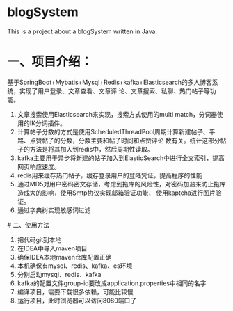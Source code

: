 # blogSystem
This is a project about a blogSystem written in Java.

# 一、项目介绍：
基于SpringBoot+Mybatis+Mysql+Redis+kafka+Elasticsearch的多人博客系统，实现了用户登录、文章查看、文章评
论、文章搜索、私聊、热门帖子等功能。
<ol>
<li>文章搜索使用Elasticsearch来实现，搜索方式使用的multi match，分词器使用的IK分词插件。</li>
<li>计算帖子分数的方式是使用ScheduledThreadPool周期计算新建帖子、平路、点赞帖子的分数，分数主要和帖子时间和点赞评论
数有关。统计这部分帖子的方法是将其加入到redis中，然后周期性读取。</li>
<li>kafka主要用于异步将新建的帖子加入到ElasticSearch中进行全文索引，提高网页响应速度。</li>
<li>redis用来缓存热门帖子，缓存登录用户的登陆凭证，提高程序的性能</li>
<li>通过MD5对用户密码密文存储，考虑到拖库的风险性，对密码加盐来防止拖库造成大的影响，使用Smtp协议实现邮箱验证功能，
使用kaptcha进行图片验证。</li>
<li>通过字典树实现敏感词过滤</li>
</ol>
# 二、使用方法
<ol>
  <li>把代码git到本地</li>
  <li>在IDEA中导入maven项目</li>
  <li>确保IDEA本地maven仓库配置正确</li>
  <li>本机确保有mysql、redis、kafka、es环境</li>
  <li>分别启动mysql、redis、kafka</li>
  <li>kafka的配置文件group-id要改成application.properties中相同的名字</li>
  <li>编译项目，需要下载很多依赖，可能比较慢</li>
  <li>运行项目，此时浏览器可以访问8080端口了</li>
</ol>
